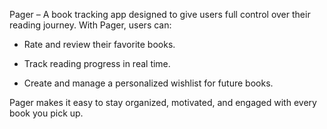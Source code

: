 Pager – A book tracking app designed to give users full control over their reading journey. With Pager, users can:

- Rate and review their favorite books.

- Track reading progress in real time.

- Create and manage a personalized wishlist for future books.

Pager makes it easy to stay organized, motivated, and engaged with every book you pick up.
